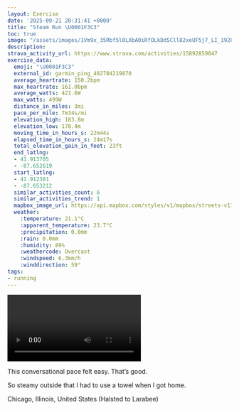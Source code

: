 ```yaml
---
layout: Exercise
date: '2025-09-21 20:31:41 +0000'
title: "Steam Run \U0001F3C3"
toc: true
image: "/assets/images/1Vm9x_35Rbf5l0LXbA0iRfOLkDdSCll82xeUF5j7_LI_1920x1080.jpg.jpeg"
description:
strava_activity_url: https://www.strava.com/activities/15892859047
exercise_data:
  emoji: "\U0001F3C3"
  external_id: garmin_ping_482784219870
  average_heartrate: 150.2bpm
  max_heartrate: 161.0bpm
  average_watts: 421.6W
  max_watts: 499W
  distance_in_miles: 3mi
  pace_per_mile: 7m34s/mi
  elevation_high: 183.8m
  elevation_low: 178.4m
  moving_time_in_hours_s: 22m44s
  elapsed_time_in_hours_s: 24m17s
  total_elevation_gain_in_feet: 23ft
  end_latlng:
  - 41.913705
  - -87.652619
  start_latlng:
  - 41.912381
  - -87.653212
  similar_activities_count: 6
  similar_activities_trend: 1
  mapbox_image_url: https://api.mapbox.com/styles/v1/mapbox/streets-v11/static/path-5+787af2-1.0(ygy~Flm~uOCg%40%40kBDY%3Fc%40CaAGo%40FcDAm%40Eg%40A%7D%40%3F_%40Fm%40CMA_CGuBB_%40%3F%5BEMCSJuB%3Fa%40CiA%40aCEw%40AwAEOOKO_%40IG%7D%40DW%3FCC%3FeAEeAEO%3F%7BAGe%40BmBIuA%3FyB%3Fu%40FsAAMOo%40Ca%40%40eAGg%40%40a%40E%7BABcAAuBEWAo%40%40iAA%7B%40BQEk%40%3Fm%40BYDoCAOCGE%5D%3FIDICaAG_%40ZuB%40%5BEm%40Ge%40M%5DIKSIKAi%40HUP_%40N%5BTe%40%40e%40F_%40JK%3FcAd%40K%3FKQECY%40WWEA%7D%40%60%40ONSZI%3Fe%40Mq%40GM%3FOHEJONYJY%40YNGJM%5EEBQBSA%5DKc%40a%40%3FIHQVIPMh%40s%40RPVNf%40M%5E%3FJGTm%40JInAe%40LIFUIk%40GgAH_AEg%40BE%5EOn%40%3FNHB%3F%60%40If%40EJBBDb%40hCANMl%40%3FVFLh%40h%40An%40%40DPLJPJp%40Xt%40RlANj%40Ff%40%60%40dBPTVFJ%40r%40E%5C%40FHDpDCpBDpE%40%60%40Ff%40%40VE%60%40DjADPGjABpACTBVNp%40DXAlABfCFpBEpCBdEB%5EDHHCnA%3FNB%40H%40zDC%60%40%3FdADxA%3FnBBfDAbBBn%40%40bBFvAEtABl%40AxBBbBAb%40),pin-s-s+e5b22e(-87.65159,41.91373),pin-s-f+89ae00(-87.65063999999998,41.91390000000006)/auto/800x800?access_token=pk.eyJ1Ijoiam9zaGJlY2ttYW4iLCJhIjoiY205eWR2aDd1MWZ6djJrbXc4a3M0bWZleiJ9.XiG9OWkNcZk2QzjJbxLB4A
  weather:
    :temperature: 21.1°C
    :apparent_temperature: 23.7°C
    :precipitation: 0.0mm
    :rain: 0.0mm
    :humidity: 89%
    :weathercode: Overcast
    :windspeed: 6.3km/h
    :winddirection: 59°
tags:
- running
---
```


<video controls src="/assets/videos/1Vm9x_35Rbf5l0LXbA0iRfOLkDdSCll82xeUF5j7_LI.mp4"></video>

This conversational pace felt easy. That’s good. 

So steamy outside that I had to use a towel when I got home.

Chicago, Illinois, United States (Halsted to Larabee)
